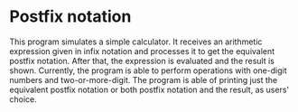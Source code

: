 # Postfix notation
This program simulates a simple calculator. It receives an arithmetic expression given in infix notation
and processes it to get the equivalent postfix notation. After that, the expression is evaluated and the
result is shown. Currently, the program is able to perform operations with one-digit numbers and two-or-more-digit. 
The program is able of printing just the equivalent postfix notation or both postfix notation and the result, as users' choice.
